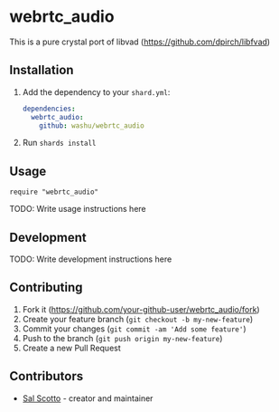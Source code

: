 # webrtc_audio

This is a pure crystal port of libvad (https://github.com/dpirch/libfvad)

## Installation

1. Add the dependency to your `shard.yml`:

   ```yaml
   dependencies:
     webrtc_audio:
       github: washu/webrtc_audio
   ```

2. Run `shards install`

## Usage

```crystal
require "webrtc_audio"
```

TODO: Write usage instructions here

## Development

TODO: Write development instructions here

## Contributing

1. Fork it (<https://github.com/your-github-user/webrtc_audio/fork>)
2. Create your feature branch (`git checkout -b my-new-feature`)
3. Commit your changes (`git commit -am 'Add some feature'`)
4. Push to the branch (`git push origin my-new-feature`)
5. Create a new Pull Request

## Contributors

- [Sal Scotto](https://github.com/washu) - creator and maintainer
